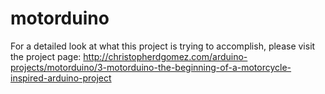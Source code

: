 # motorduino
For a detailed look at what this project is trying to accomplish, please visit the project page: http://christopherdgomez.com/arduino-projects/motorduino/3-motorduino-the-beginning-of-a-motorcycle-inspired-arduino-project
